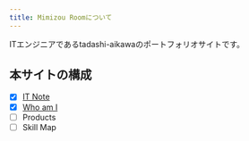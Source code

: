 ```yaml
---
title: Mimizou Roomについて
---
```


ITエンジニアであるtadashi-aikawaのポートフォリオサイトです。


本サイトの構成
--------------

- [x] [IT Note](./it-note)
- [x] [Who am I](./who-am-i)
- [ ] Products
- [ ] Skill Map
